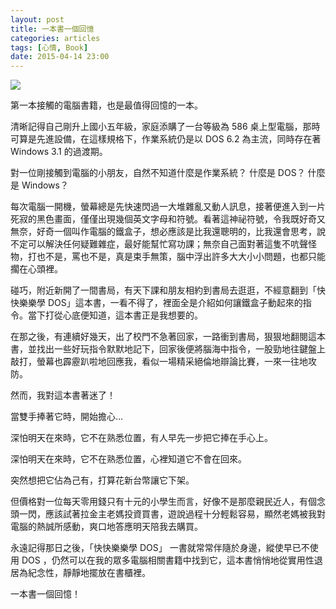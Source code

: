 ```yaml
---
layout: post
title: 一本書一個回憶
categories: articles
tags: [心情, Book]
date: 2015-04-14 23:00
---
```

![](/images/dos/dos.jpg)

第一本接觸的電腦書籍，也是最值得回憶的一本。

<!-- more -->

清晰記得自己剛升上國小五年級，家庭添購了一台等級為 586 桌上型電腦，那時可算是先進設備，在這樣規格下，作業系統仍是以 DOS 6.2 為主流，同時存在著 Windows 3.1 的過渡期。

對一位剛接觸到電腦的小朋友，自然不知道什麼是作業系統？ 什麼是 DOS？ 什麼是 Windows？

每次電腦一開機，螢幕總是先快速閃過一大堆雜亂又動人訊息，接著便進入到一片死寂的黑色畫面，僅僅出現幾個英文字母和符號。看著這神祕符號，令我既好奇又無奈，好奇一個叫作電腦的鐵盒子，想必應該是比我還聰明的，比我還會思考，說不定可以解決任何疑難雜症，最好能幫忙寫功課；無奈自己面對著這隻不吭聲怪物，打也不是，罵也不是，真是束手無策，腦中浮出許多大大小小問題，也都只能擱在心頭裡。

碰巧，附近新開了一間書局，有天下課和朋友相約到書局去逛逛，不經意翻到「快快樂樂學 DOS」這本書，一看不得了，裡面全是介紹如何讓鐵盒子動起來的指令。當下打從心底便知道，這本書正是我想要的。

在那之後，有連續好幾天，出了校門不急著回家，一路衝到書局，狠狠地翻閱這本書，並找出一些好玩指令默默地記下，回家後便將腦海中指令，一股勁地往鍵盤上敲打，螢幕也霹靂趴啦地回應我，看似一場精采絕倫地辯論比賽，一來一往地攻防。

然而，我對這本書著迷了！

當雙手捧著它時，開始擔心…

深怕明天在來時，它不在熟悉位置，有人早先一步把它捧在手心上。

深怕明天在來時，它不在熟悉位置，心裡知道它不會在回來。

突然想把它佔為己有，打算花新台幣讓它下架。

但價格對一位每天零用錢只有十元的小學生而言，好像不是那麼親民近人，有個念頭一閃，應該試著拉金主老媽投資買書，遊說過程十分輕鬆容易，顯然老媽被我對電腦的熱誠所感動，爽口地答應明天陪我去購買。

永遠記得那日之後，「快快樂樂學 DOS」 一書就常常伴隨於身邊，縱使早已不使用 DOS ，仍然可以在我的眾多電腦相關書籍中找到它，這本書悄悄地從實用性退居為紀念性，靜靜地擺放在書櫃裡。

一本書一個回憶！
